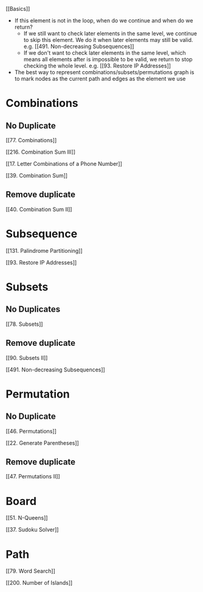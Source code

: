 [[Basics]]

- If this element is not in the loop, when do we continue and when do we return?
	- If we still want to check later elements in the same level, we continue to skip this element. We do it when later elements may still be valid. e.g. [[491. Non-decreasing Subsequences]]
	- If we don't want to check later elements in the same level, which means all elements after is impossible to be valid, we return to stop checking the whole level. e.g. [[93. Restore IP Addresses]]
- The best way to represent combinations/subsets/permutations graph is to mark nodes as the current path and edges as the element we use
# Combinations

## No Duplicate

[[77. Combinations]]

[[216. Combination Sum III]]

[[17. Letter Combinations of a Phone Number]]

[[39. Combination Sum]]

## Remove duplicate

[[40. Combination Sum II]]

  

# Subsequence 

[[131. Palindrome Partitioning]]

[[93. Restore IP Addresses]]


  

# Subsets

## No Duplicates

[[78. Subsets]]

## Remove duplicate

[[90. Subsets II]]

[[491. Non-decreasing Subsequences]]


  

# Permutation

## No Duplicate

[[46. Permutations]]

[[22. Generate Parentheses]]
## Remove duplicate

[[47. Permutations II]]

# Board

[[51. N-Queens]]

[[37. Sudoku Solver]]

# Path

[[79. Word Search]]

[[200. Number of Islands]]